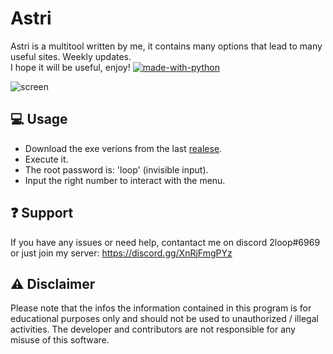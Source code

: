# Astri
Astri is a multitool written by me, it contains many options that lead to many useful sites. Weekly updates. <br>
I hope it will be useful, enjoy! [![made-with-python](https://img.shields.io/badge/Made%20with-Python-1f425f.svg)](https://www.python.org/)


![screen](https://user-images.githubusercontent.com/87500882/222474169-03fa8242-7baa-4f63-9add-95195866d326.png)


## 💻 Usage
- Download the exe verions from the last [realese](https://github.com/astros3x/Astri/releases/).
- Execute it.
- The root password is: 'loop' (invisible input).
- Input the right number to interact with the menu.


## :question: Support
If you have any issues or need help, contantact me on discord 2loop#6969 or just join my server: https://discord.gg/XnRjFmgPYz


## :warning: Disclaimer
Please note that the infos the information contained in this program is for educational purposes only and should not be used to unauthorized / illegal activities. The developer and contributors are not responsible for any misuse of this software.
